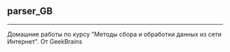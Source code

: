 ## parser_GB
---

Домашние работы по курсу "Методы сбора и обработки данных из сети Интернет". 
От GeekBrains
